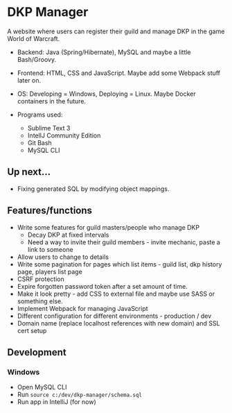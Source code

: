 # DKP Manager

A website where users can register their guild and manage DKP in the game World of Warcraft.

- Backend: Java (Spring/Hibernate), MySQL and maybe a little Bash/Groovy.
- Frontend: HTML, CSS and JavaScript. Maybe add some Webpack stuff later on.
- OS: Developing = Windows, Deploying = Linux. Maybe Docker containers in the future.

- Programs used:
	- Sublime Text 3
	- IntellJ Community Edition
	- Git Bash
	- MySQL CLI

## Up next...
- Fixing generated SQL by modifying object mappings.

## Features/functions

- Write some features for guild masters/people who manage DKP
	- Decay DKP at fixed intervals
	- Need a way to invite their guild members - invite mechanic, paste a link to someone
- Allow users to change to details
- Write some pagination for pages which list items - guild list, dkp history page, players list page 
- CSRF protection
- Expire forgotten password token after a set amount of time.
- Make it look pretty - add CSS to external file and maybe use SASS or something else.
- Implement Webpack for managing JavaScript
- Different configuration for different environments - production / dev
- Domain name (replace localhost references with new domain) and SSL cert setup

## Development

### Windows
- Open MySQL CLI
- Run `source c:/dev/dkp-manager/schema.sql`
- Run app in IntelliJ (for now)